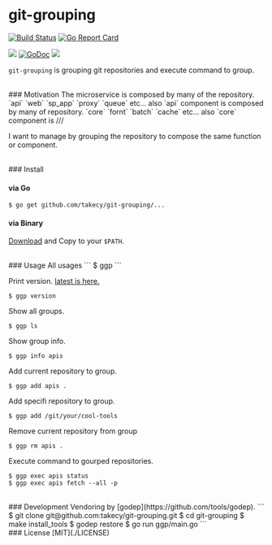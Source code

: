 # git-grouping
[![Build Status](https://drone.io/github.com/takecy/git-grouping/status.png)](https://drone.io/github.com/takecy/git-grouping/latest)
[![Go Report Card](https://goreportcard.com/badge/github.com/takecy/git-grouping)](https://goreportcard.com/report/github.com/takecy/git-grouping)

![](https://img.shields.io/badge/golang-1.6.0-blue.svg?style=flat-square)
[![GoDoc](https://img.shields.io/badge/godoc-reference-blue.svg?style=flat-square)](https://godoc.org/github.com/takecy/git-grouping)
![](https://img.shields.io/badge/license-MIT-blue.svg?style=flat-square)

`git-grouping` is grouping git repositories and execute command to group. 

<br/>
### Motivation 
The microservice is composed by many of the repository.  
`api` `web` `sp_app` `proxy` `queue` etc...    
also `api` component is composed by many of repository.   
`core` `fornt` `batch` `cache` etc...  
also `core` component is ///

I want to manage by grouping the repository to compose the same function or component.  


<br/>
### Install

#### via Go
```
$ go get github.com/takecy/git-grouping/...
```

#### via Binary
[Download](https://github.com/takecy/git-grouping/releases) and Copy to your `$PATH`.


<br/>
### Usage
All usages 
```
$ ggp
```

Print version. [latest is here.](https://github.com/takecy/git-grouping/releases)
```
$ ggp version
```

Show all groups.
```
$ ggp ls
```
Show group info.
```
$ ggp info apis
```

Add current repository to group.
```
$ ggp add apis .
```
Add specifi repository to group.
```
$ ggp add /git/your/cool-tools
```

Remove current repository from group
```
$ ggp rm apis .
```

Execute command to gourped repositories.
```
$ ggp exec apis status
$ ggp exec apis fetch --all -p
```

<br/>
### Development
Vendoring by [godep](https://github.com/tools/godep).
```
$ git clone git@github.com:takecy/git-grouping.git
$ cd git-grouping
$ make install_tools
$ godep restore
$ go run ggp/main.go
```


<br/>
### License
[MIT](./LICENSE)
